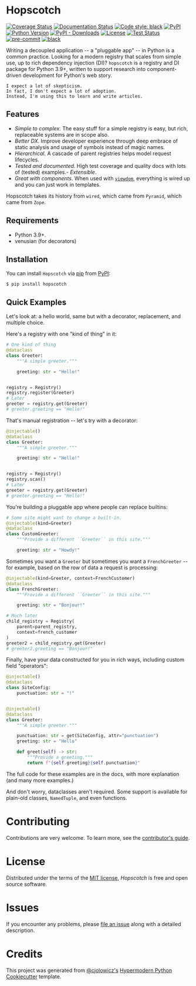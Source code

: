 # Hopscotch

[![Coverage Status][codecov-badge]][codecov-link]
[![Documentation Status][rtd-badge]][rtd-link]
[![Code style: black][black-badge]][black-link]
[![PyPI][pypi-badge]][pypi-link]
[![Python Version][pypi-badge]][pypi-link]
[![PyPI - Downloads][install-badge]][install-link]
[![License][license-badge]][license-link]
[![Test Status][tests-badge]][tests-link]
[![pre-commit][pre-commit-badge]][pre-commit-link]
[![black][black-badge]][black-link]

[codecov-badge]: https://codecov.io/gh/pauleveritt/hopscotch/branch/main/graph/badge.svg
[codecov-link]: https://codecov.io/gh/pauleveritt/hopscotch
[rtd-badge]: https://readthedocs.org/projects/hopscotch/badge/?version=latest
[rtd-link]: https://hopscotch.readthedocs.io/en/latest/?badge=latest
[black-badge]: https://img.shields.io/badge/code%20style-black-000000.svg
[black-link]: https://github.com/ambv/black
[pypi-badge]: https://img.shields.io/pypi/v/hopscotch.svg
[pypi-link]: https://pypi.org/project/hopscotch
[install-badge]: https://img.shields.io/pypi/dw/hopscotch?label=pypi%20installs
[install-link]: https://pypistats.org/packages/hopscotch
[license-badge]: https://img.shields.io/pypi/l/hopscotch
[license-link]: https://opensource.org/licenses/MIT
[tests-badge]: https://github.com/pauleveritt/hopscotch/workflows/Tests/badge.svg
[tests-link]: https://github.com/pauleveritt/hopscotch/actions?workflow=Tests
[pre-commit-badge]: https://img.shields.io/badge/pre--commit-enabled-brightgreen?logo=pre-commit&logoColor=white
[pre-commit-link]: https://github.com/pre-commit/pre-commit

Writing a decoupled application -- a "pluggable app" -- in Python is a common practice.
Looking for a modern registry that scales from simple use, up to rich dependency injection (DI)?
`hopscotch` is a registry and DI package for Python 3.9+, written to support research into component-driven development for Python's web story.

```{admonition} Let's Be Real
I expect a lot of skepticism.
In fact, I don't expect a lot of adoption.
Instead, I'm using this to learn and write articles.
```

## Features

- _Simple to complex_. The easy stuff for a simple registry is easy, but rich, replaceable systems are in scope also.
- _Better DX_. Improve developer experience through deep embrace of static analysis and usage of symbols instead of magic names.
- _Hierarchical_. A cascade of parent registries helps model request lifecycles.
- _Tested and documented_. High test coverage and quality docs with lots of (tested) examples.- _Extensible_.
- _Great with components_. When used with [`viewdom`](https://viewdom.readthedocs.io), everything is wired up and you can just work in templates.

Hopscotch takes its history from `wired`, which came from `Pyramid`, which came from `Zope`.

## Requirements

- Python 3.9+.
- venusian (for decorators)

## Installation

You can install `Hopscotch` via [pip](https://pip.pypa.io/) from [PyPI](https://pypi.org/):

```shell
$ pip install hopscotch
```

## Quick Examples

Let's look at: a hello world, same but with a decorator, replacement, and multiple choice.

Here's a registry with one "kind of thing" in it:

```python
# One kind of thing
@dataclass
class Greeter:
    """A simple greeter."""

    greeting: str = "Hello!"


registry = Registry()
registry.register(Greeter)
# Later
greeter = registry.get(Greeter)
# greeter.greeting == "Hello!"
```

That's manual registration -- let's try with a decorator:

```python
@injectable()
@dataclass
class Greeter:
    """A simple greeter."""

    greeting: str = "Hello!"


registry = Registry()
registry.scan()
# Later
greeter = registry.get(Greeter)
# greeter.greeting == "Hello!"
```

You're building a pluggable app where people can replace builtins:

```python
# Some site might want to change a built-in.
@injectable(kind=Greeter)
@dataclass
class CustomGreeter:
    """Provide a different ``Greeter`` in this site."""

    greeting: str = "Howdy!"
```

Sometimes you want a `Greeter` but sometimes you want a `FrenchGreeter` -- for example, based on the row of data a request is processing:

```python
@injectable(kind=Greeter, context=FrenchCustomer)
@dataclass
class FrenchGreeter:
    """Provide a different ``Greeter`` in this site."""

    greeting: str = "Bonjour!"

# Much later
child_registry = Registry(
    parent=parent_registry,
    context=french_customer
)
greeter2 = child_registry.get(Greeter)
# greeter2.greeting == "Bonjour!"
```

Finally, have your data constructed for you in rich ways, including custom field "operators":

```python
@injectable()
@dataclass
class SiteConfig:
    punctuation: str = "!"


@injectable()
@dataclass
class Greeter:
    """A simple greeter."""

    punctuation: str = get(SiteConfig, attr="punctuation")
    greeting: str = "Hello"

    def greet(self) -> str:
        """Provide a greeting."""
        return f"{self.greeting}{self.punctuation}"
```

The full code for these examples are in the docs, with more explanation (and many more examples.)

And don't worry, dataclasses aren't required.
Some support is available for plain-old classes, `NamedTuple`, and even functions.

# Contributing

Contributions are very welcome.
To learn more, see the [contributor's guide](contributing).

# License

Distributed under the terms of the [MIT license](https://opensource.org/licenses/MIT), _Hopscotch_ is free and open source software.

# Issues

If you encounter any problems,
please [file an issue](https://github.com/pauleveritt/hopscotch/issues) along with a detailed description.

# Credits

This project was generated from [@cjolowicz's](https://github.com/cjolowicz) [Hypermodern Python Cookiecutter](https://github.com/cjolowicz/cookiecutter-hypermodern-python) template.
